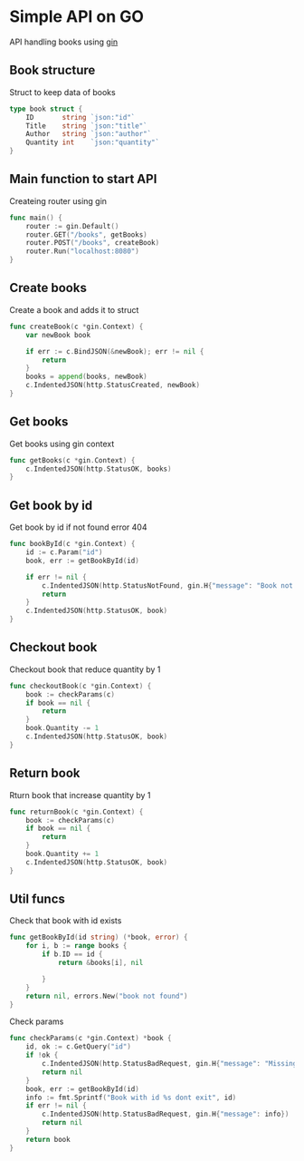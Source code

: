 # Simple API on GO
API handling books using [gin](https://github.com/gin-gonic/gin)

## Book structure
Struct to keep data of books
```go
type book struct {
	ID       string `json:"id"`
	Title    string `json:"title"`
	Author   string `json:"author"`
	Quantity int    `json:"quantity"`
}
```

## Main function to start API
Createing router using gin
```go
func main() {
	router := gin.Default()
	router.GET("/books", getBooks)
	router.POST("/books", createBook)
	router.Run("localhost:8080")
}
```

## Create books
Create a book and adds it to struct
```go
func createBook(c *gin.Context) {
	var newBook book

	if err := c.BindJSON(&newBook); err != nil {
		return
	}
	books = append(books, newBook)
	c.IndentedJSON(http.StatusCreated, newBook)
}
```
## Get books
Get books using gin context
```go
func getBooks(c *gin.Context) {
	c.IndentedJSON(http.StatusOK, books)
}
```

## Get book by id
Get book by id if not found error 404
```go
func bookById(c *gin.Context) {
	id := c.Param("id")
	book, err := getBookById(id)

	if err != nil {
		c.IndentedJSON(http.StatusNotFound, gin.H{"message": "Book not found."})
		return
	}
	c.IndentedJSON(http.StatusOK, book)
}
```
## Checkout book
Checkout book that reduce quantity by 1
```go
func checkoutBook(c *gin.Context) {
	book := checkParams(c)
	if book == nil {
		return
	}
	book.Quantity -= 1
	c.IndentedJSON(http.StatusOK, book)
}
```
## Return book
Rturn book that increase quantity by 1
```go
func returnBook(c *gin.Context) {
	book := checkParams(c)
	if book == nil {
		return
	}
	book.Quantity += 1
	c.IndentedJSON(http.StatusOK, book)
}
```
## Util funcs

Check that book with id exists
```go
func getBookById(id string) (*book, error) {
	for i, b := range books {
		if b.ID == id {
			return &books[i], nil

		}
	}
	return nil, errors.New("book not found")
}
```
Check params
```go
func checkParams(c *gin.Context) *book {
	id, ok := c.GetQuery("id")
	if !ok {
		c.IndentedJSON(http.StatusBadRequest, gin.H{"message": "Missing id query parammetr"})
		return nil
	}
	book, err := getBookById(id)
	info := fmt.Sprintf("Book with id %s dont exit", id)
	if err != nil {
		c.IndentedJSON(http.StatusBadRequest, gin.H{"message": info})
		return nil
	}
	return book
}
```
